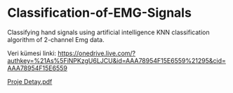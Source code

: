 # Classification-of-EMG-Signals
Classifying hand signals using artificial intelligence KNN classification algorithm of 2-channel Emg data.

Veri kümesi linki: https://onedrive.live.com/?authkey=%21As%5FiNPKzgU6LJCU&id=AAA78954F15E6559%21295&cid=AAA78954F15E6559



[Proje Detay.pdf](https://github.com/MuhammedEminOzdemir/Classification-of-EMG-Signals/files/10475312/Proje.Detay.pdf)


